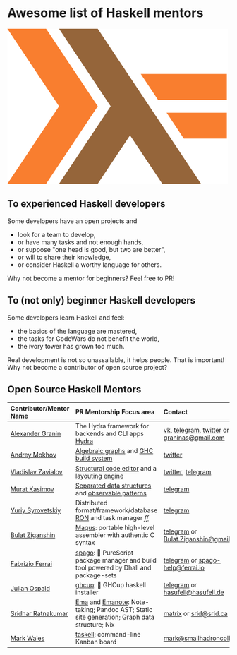 # Awesome list of Haskell mentors

[![Haskell mentors](haskell.svg)](https://github.com/willbasky/Awesome-list-of-Haskell-mentors)

## To experienced Haskell developers

Some developers have an open projects and

- look for a team to develop,
- or have many tasks and not enough hands,
- or suppose "one head is good, but two are better",
- or will to share their knowledge,
- or consider Haskell a worthy language for others.

Why not become a mentor for beginners? Feel free to PR!

## To (not only) beginner Haskell developers

Some developers learn Haskell and feel:

- the basics of the language are mastered,
- the tasks for CodeWars do not benefit the world,
- the ivory tower has grown too much.

Real development is not so unassailable, it helps people. That is important! Why not become a contributor of open source project?

## Open Source Haskell Mentors

| Contributor/Mentor Name | PR Mentorship Focus area | Contact |
| :---------------------- | :----------------------- | :------ |
| [Alexander Granin](https://github.com/graninas) | The Hydra framework for backends and CLI apps [Hydra](https://github.com/graninas/Hydra)                                                                                                                          | [vk](https://vk.com/graninas), [telegram](https://t.me/graninas), [twitter](https://twitter.com/graninas) or <graninas@gmail.com> |
| [Andrey Mokhov](https://github.com/snowleopard) | [Algebraic graphs](https://github.com/snowleopard/alga) and [GHC build system](https://github.com/snowleopard/hadrian)                                                                           | [twitter](https://twitter.com/andreymokhov)                                                         |
| [Vladislav Zavialov](https://github.com/int-index/) | [Structural code editor](https://github.com/int-index/foundry) and a [layouting engine](https://github.com/int-index/slay/) | [twitter](https://twitter.com/int_index), [telegram](https://t.me/int_index)
| [Murat Kasimov](https://github.com/iokasimov/) | [Separated data structures](https://github.com/iokasimov/apart) and [observable patterns](https://github.com/iokasimov/observable) | [telegram](https://t.me/iokasimov)
| [Yuriy Syrovetskiy](https://github.com/cblp) | Distributed format/framework/database [RON](https://github.com/ff-notes/ron) and task manager [_ff_](https://github.com/ff-notes/ff) | [telegram](https://t.me/ff_dev)
| [Bulat Ziganshin](https://github.com/Bulat-Ziganshin) | [Magus](https://github.com/Bulat-Ziganshin/magus): portable high-level assembler with authentic C syntax | [telegram](https://t.me/Bulat_Ziganshin) or <Bulat.Ziganshin@gmail.com>
| [Fabrizio Ferrai](https://github.com/f-f) | [spago](https://github.com/spacchetti/spago): 🍝 PureScript package manager and build tool powered by Dhall and package-sets | [telegram](https://t.me/nilrecurring) or <spago-help@ferrai.io>
| [Julian Ospald](https://github.com/hasufell) | [ghcup](https://gitlab.haskell.org/haskell/ghcup-hs): 🍵 GHCup haskell installer | [telegram](https://t.me/hasufell) or <hasufell@hasufell.de>
| [Sridhar Ratnakumar](https://github.com/srid) | [Ema](https://ema.srid.ca/) and [Emanote](https://github.com/srid/emanote): Note-taking; Pandoc AST; Static site generation; Graph data structure; Nix | [matrix](https://matrix.to/#/#srid-haskell:matrix.org) or <srid@srid.ca>
| [Mark Wales](https://github.com/smallhadroncollider) | [taskell](https://taskell.app/): command-line Kanban board | <mark@smallhadroncollider.com>
